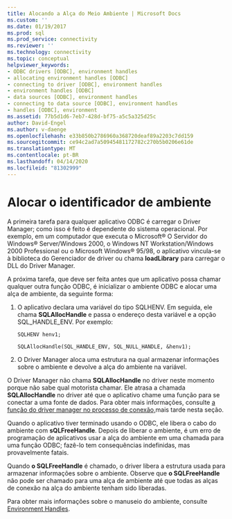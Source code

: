 ```yaml
---
title: Alocando a Alça do Meio Ambiente | Microsoft Docs
ms.custom: ''
ms.date: 01/19/2017
ms.prod: sql
ms.prod_service: connectivity
ms.reviewer: ''
ms.technology: connectivity
ms.topic: conceptual
helpviewer_keywords:
- ODBC drivers [ODBC], environment handles
- allocating environment handles [ODBC]
- connecting to driver [ODBC], environment handles
- environment handles [ODBC]
- data sources [ODBC], environment handles
- connecting to data source [ODBC], environment handles
- handles [ODBC], environment
ms.assetid: 77b5d1d6-7eb7-428d-bf75-a5c5a325d25c
author: David-Engel
ms.author: v-daenge
ms.openlocfilehash: e33b850b2786960a368720deaf89a2203c7dd159
ms.sourcegitcommit: ce94c2ad7a50945481172782c270b5b0206e61de
ms.translationtype: MT
ms.contentlocale: pt-BR
ms.lasthandoff: 04/14/2020
ms.locfileid: "81302999"
---
```

# <a name="allocating-the-environment-handle"></a>Alocar o identificador de ambiente
A primeira tarefa para qualquer aplicativo ODBC é carregar o Driver Manager; como isso é feito é dependente do sistema operacional. Por exemplo, em um computador que executa o Microsoft® O Servidor do Windows® Server/Windows 2000, o Windows NT Workstation/Windows 2000 Professional ou o Microsoft Windows® 95/98, o aplicativo vincula-se à biblioteca do Gerenciador de driver ou chama **loadLibrary** para carregar o DLL do Driver Manager.  
  
 A próxima tarefa, que deve ser feita antes que um aplicativo possa chamar qualquer outra função ODBC, é inicializar o ambiente ODBC e alocar uma alça de ambiente, da seguinte forma:  
  
1.  O aplicativo declara uma variável do tipo SQLHENV. Em seguida, ele chama **SQLAllocHandle** e passa o endereço desta variável e a opção SQL_HANDLE_ENV. Por exemplo:  
  
    ```  
    SQLHENV henv1;  
  
    SQLAllocHandle(SQL_HANDLE_ENV, SQL_NULL_HANDLE, &henv1);  
    ```  
  
2.  O Driver Manager aloca uma estrutura na qual armazenar informações sobre o ambiente e devolve a alça do ambiente na variável.  
  
 O Driver Manager não chama **SQLAllocHandle** no driver neste momento porque não sabe qual motorista chamar. Ele atrasa a chamada **SQLAllocHandle** no driver até que o aplicativo chame uma função para se conectar a uma fonte de dados. Para obter mais informações, consulte [a função do driver manager no processo de conexão,](../../../odbc/reference/develop-app/driver-manager-s-role-in-the-connection-process.md)mais tarde nesta seção.  
  
 Quando o aplicativo tiver terminado usando o ODBC, ele libera o cabo do ambiente com **sQLFreeHandle**. Depois de liberar o ambiente, é um erro de programação de aplicativos usar a alça do ambiente em uma chamada para uma função ODBC; fazê-lo tem consequências indefinidas, mas provavelmente fatais.  
  
 Quando **o SQLFreeHandle** é chamado, o driver libera a estrutura usada para armazenar informações sobre o ambiente. Observe que **o SQLFreeHandle** não pode ser chamado para uma alça de ambiente até que todas as alças de conexão na alça do ambiente tenham sido liberadas.  
  
 Para obter mais informações sobre o manuseio do ambiente, consulte [Environment Handles](../../../odbc/reference/develop-app/environment-handles.md).

